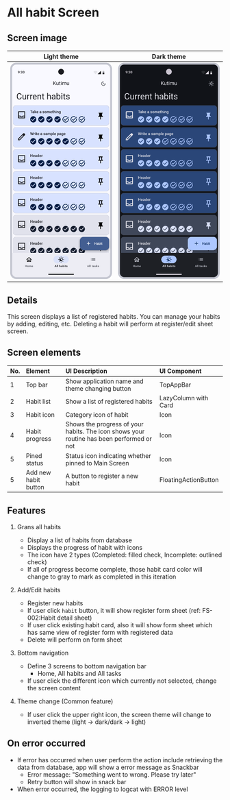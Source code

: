 # All habit Screen

## Screen image

|                    Light theme                     |                        Dark theme                         |
|:--------------------------------------------------:|:---------------------------------------------------------:|
| ![](/docs/assets/images/All%20habits%20screen.png) | ![](/docs/assets/images/All%20habits%20screen%20Dark.png) |

## Details

This screen displays a list of registered habits.
You can manage your habits by adding, editing, etc.
Deleting a habit will perform at register/edit sheet screen.

## Screen elements

| No. | Element              | UI Description                                                                           | UI Component         |
|-----|:---------------------|:-----------------------------------------------------------------------------------------|:---------------------|
| 1   | Top bar              | Show application name and theme changing button                                          | TopAppBar            |
| 2   | Habit list           | Show a list of registered habits                                                         | LazyColumn with Card |
| 3   | Habit icon           | Category icon of habit                                                                   | Icon                 |
| 4   | Habit progress       | Shows the progress of your habits. The icon shows your routine has been performed or not | Icon                 |
| 5   | Pined status         | Status icon indicating whether pinned to Main Screen                                     | Icon                 |
| 5   | Add new habit button | A button to register a new habit                                                         | FloatingActionButton |

## Features

1. Grans all habits
    * Display a list of habits from database
    * Displays the progress of habit with icons
    * The icon have 2 types (Completed: filled check, Incomplete: outlined check)
    * If all of progress become complete, those habit card color will change to gray to mark as completed in this iteration

2. Add/Edit habits
    * Register new habits
    * If user click `habit` button, it will show register form sheet (ref: FS-002:Habit detail sheet)
    * If user click existing habit card, also it will show form sheet which has same view of register form with registered data
    * Delete will perform on form sheet

3. Bottom navigation
    * Define 3 screens to bottom navigation bar
        * Home, All habits and All tasks
    * If user click the different icon which currently not selected, change the screen content

4. Theme change (Common feature)
    * If user click the upper right icon, the screen theme will change to inverted theme (light ->
      dark/dark -> light)

## On error occurred

* If error has occurred when user perform the action include retrieving the data from database, app
  will show a error message as Snackbar
    * Error message: "Something went to wrong. Please try later"
    * Retry button will show in snack bar
* When error occurred, the logging to logcat with ERROR level
